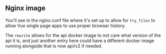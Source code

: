 ## Nginx image

You'll see in the nginx.conf file where it's set up to allow for `try_files` to allow Vue single page apps to use proper browser history.

The `rewrite` allows for the api docker image to not care what version of the api it is, and just another entry here could have a different docker image running alongside that is now api/v2 if needed.